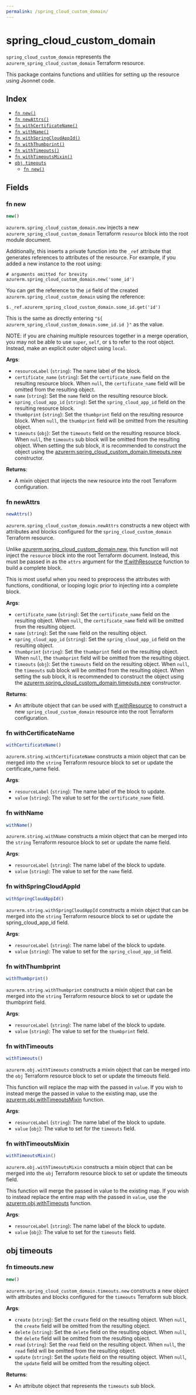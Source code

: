 ```yaml
---
permalink: /spring_cloud_custom_domain/
---
```


# spring_cloud_custom_domain

`spring_cloud_custom_domain` represents the `azurerm_spring_cloud_custom_domain` Terraform resource.



This package contains functions and utilities for setting up the resource using Jsonnet code.


## Index

* [`fn new()`](#fn-new)
* [`fn newAttrs()`](#fn-newattrs)
* [`fn withCertificateName()`](#fn-withcertificatename)
* [`fn withName()`](#fn-withname)
* [`fn withSpringCloudAppId()`](#fn-withspringcloudappid)
* [`fn withThumbprint()`](#fn-withthumbprint)
* [`fn withTimeouts()`](#fn-withtimeouts)
* [`fn withTimeoutsMixin()`](#fn-withtimeoutsmixin)
* [`obj timeouts`](#obj-timeouts)
  * [`fn new()`](#fn-timeoutsnew)

## Fields

### fn new

```ts
new()
```


`azurerm.spring_cloud_custom_domain.new` injects a new `azurerm_spring_cloud_custom_domain` Terraform `resource`
block into the root module document.

Additionally, this inserts a private function into the `_ref` attribute that generates references to attributes of the
resource. For example, if you added a new instance to the root using:

    # arguments omitted for brevity
    azurerm.spring_cloud_custom_domain.new('some_id')

You can get the reference to the `id` field of the created `azurerm.spring_cloud_custom_domain` using the reference:

    $._ref.azurerm_spring_cloud_custom_domain.some_id.get('id')

This is the same as directly entering `"${ azurerm_spring_cloud_custom_domain.some_id.id }"` as the value.

NOTE: if you are chaining multiple resources together in a merge operation, you may not be able to use `super`, `self`,
or `$` to refer to the root object. Instead, make an explicit outer object using `local`.

**Args**:
  - `resourceLabel` (`string`): The name label of the block.
  - `certificate_name` (`string`): Set the `certificate_name` field on the resulting resource block. When `null`, the `certificate_name` field will be omitted from the resulting object.
  - `name` (`string`): Set the `name` field on the resulting resource block.
  - `spring_cloud_app_id` (`string`): Set the `spring_cloud_app_id` field on the resulting resource block.
  - `thumbprint` (`string`): Set the `thumbprint` field on the resulting resource block. When `null`, the `thumbprint` field will be omitted from the resulting object.
  - `timeouts` (`obj`): Set the `timeouts` field on the resulting resource block. When `null`, the `timeouts` sub block will be omitted from the resulting object. When setting the sub block, it is recommended to construct the object using the [azurerm.spring_cloud_custom_domain.timeouts.new](#fn-timeoutsnew) constructor.

**Returns**:
- A mixin object that injects the new resource into the root Terraform configuration.


### fn newAttrs

```ts
newAttrs()
```


`azurerm.spring_cloud_custom_domain.newAttrs` constructs a new object with attributes and blocks configured for the `spring_cloud_custom_domain`
Terraform resource.

Unlike [azurerm.spring_cloud_custom_domain.new](#fn-new), this function will not inject the `resource`
block into the root Terraform document. Instead, this must be passed in as the `attrs` argument for the
[tf.withResource](https://github.com/tf-libsonnet/core/tree/main/docs#fn-withresource) function to build a complete block.

This is most useful when you need to preprocess the attributes with functions, conditional, or looping logic prior to
injecting into a complete block.

**Args**:
  - `certificate_name` (`string`): Set the `certificate_name` field on the resulting object. When `null`, the `certificate_name` field will be omitted from the resulting object.
  - `name` (`string`): Set the `name` field on the resulting object.
  - `spring_cloud_app_id` (`string`): Set the `spring_cloud_app_id` field on the resulting object.
  - `thumbprint` (`string`): Set the `thumbprint` field on the resulting object. When `null`, the `thumbprint` field will be omitted from the resulting object.
  - `timeouts` (`obj`): Set the `timeouts` field on the resulting object. When `null`, the `timeouts` sub block will be omitted from the resulting object. When setting the sub block, it is recommended to construct the object using the [azurerm.spring_cloud_custom_domain.timeouts.new](#fn-timeoutsnew) constructor.

**Returns**:
  - An attribute object that can be used with [tf.withResource](https://github.com/tf-libsonnet/core/tree/main/docs#fn-withresource) to construct a new `spring_cloud_custom_domain` resource into the root Terraform configuration.


### fn withCertificateName

```ts
withCertificateName()
```

`azurerm.string.withCertificateName` constructs a mixin object that can be merged into the `string`
Terraform resource block to set or update the certificate_name field.



**Args**:
  - `resourceLabel` (`string`): The name label of the block to update.
  - `value` (`string`): The value to set for the `certificate_name` field.


### fn withName

```ts
withName()
```

`azurerm.string.withName` constructs a mixin object that can be merged into the `string`
Terraform resource block to set or update the name field.



**Args**:
  - `resourceLabel` (`string`): The name label of the block to update.
  - `value` (`string`): The value to set for the `name` field.


### fn withSpringCloudAppId

```ts
withSpringCloudAppId()
```

`azurerm.string.withSpringCloudAppId` constructs a mixin object that can be merged into the `string`
Terraform resource block to set or update the spring_cloud_app_id field.



**Args**:
  - `resourceLabel` (`string`): The name label of the block to update.
  - `value` (`string`): The value to set for the `spring_cloud_app_id` field.


### fn withThumbprint

```ts
withThumbprint()
```

`azurerm.string.withThumbprint` constructs a mixin object that can be merged into the `string`
Terraform resource block to set or update the thumbprint field.



**Args**:
  - `resourceLabel` (`string`): The name label of the block to update.
  - `value` (`string`): The value to set for the `thumbprint` field.


### fn withTimeouts

```ts
withTimeouts()
```

`azurerm.obj.withTimeouts` constructs a mixin object that can be merged into the `obj`
Terraform resource block to set or update the timeouts field.

This function will replace the map with the passed in `value`. If you wish to instead merge the
passed in value to the existing map, use the [azurerm.obj.withTimeoutsMixin](TODO) function.

**Args**:
  - `resourceLabel` (`string`): The name label of the block to update.
  - `value` (`obj`): The value to set for the `timeouts` field.


### fn withTimeoutsMixin

```ts
withTimeoutsMixin()
```

`azurerm.obj.withTimeoutsMixin` constructs a mixin object that can be merged into the `obj`
Terraform resource block to set or update the timeouts field.

This function will merge the passed in value to the existing map. If you wish
to instead replace the entire map with the passed in `value`, use the [azurerm.obj.withTimeouts](TODO)
function.


**Args**:
  - `resourceLabel` (`string`): The name label of the block to update.
  - `value` (`obj`): The value to set for the `timeouts` field.


## obj timeouts



### fn timeouts.new

```ts
new()
```


`azurerm.spring_cloud_custom_domain.timeouts.new` constructs a new object with attributes and blocks configured for the `timeouts`
Terraform sub block.



**Args**:
  - `create` (`string`): Set the `create` field on the resulting object. When `null`, the `create` field will be omitted from the resulting object.
  - `delete` (`string`): Set the `delete` field on the resulting object. When `null`, the `delete` field will be omitted from the resulting object.
  - `read` (`string`): Set the `read` field on the resulting object. When `null`, the `read` field will be omitted from the resulting object.
  - `update` (`string`): Set the `update` field on the resulting object. When `null`, the `update` field will be omitted from the resulting object.

**Returns**:
  - An attribute object that represents the `timeouts` sub block.
